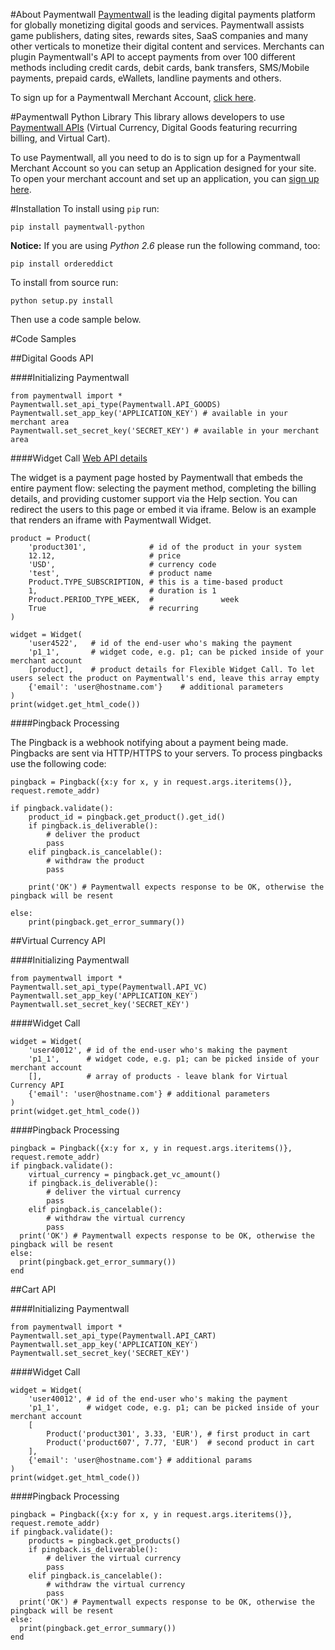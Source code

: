 #About Paymentwall
[Paymentwall](http://paymentwall.com/?source=gh-py) is the leading digital payments platform for globally monetizing digital goods and services. Paymentwall assists game publishers, dating sites, rewards sites, SaaS companies and many other verticals to monetize their digital content and services. 
Merchants can plugin Paymentwall's API to accept payments from over 100 different methods including credit cards, debit cards, bank transfers, SMS/Mobile payments, prepaid cards, eWallets, landline payments and others. 

To sign up for a Paymentwall Merchant Account, [click here](http://paymentwall.com/signup/merchant?source=gh-py).

#Paymentwall Python Library
This library allows developers to use [Paymentwall APIs](http://paymentwall.com/en/documentation/API-Documentation/722?source=gh-py) (Virtual Currency, Digital Goods featuring recurring billing, and Virtual Cart).

To use Paymentwall, all you need to do is to sign up for a Paymentwall Merchant Account so you can setup an Application designed for your site.
To open your merchant account and set up an application, you can [sign up here](http://paymentwall.com/signup/merchant?source=gh-py).

#Installation
To install using <code>pip</code> run:

  <code>pip install paymentwall-python</code>

<b>Notice:</b> If you are using <em>Python 2.6</em> please run the following command, too:

  <code>pip install ordereddict</code>

To install from source run:

  <code>python setup.py install</code>

Then use a code sample below.

#Code Samples

##Digital Goods API

####Initializing Paymentwall
<pre><code>from paymentwall import *
Paymentwall.set_api_type(Paymentwall.API_GOODS)
Paymentwall.set_app_key('APPLICATION_KEY') # available in your merchant area
Paymentwall.set_secret_key('SECRET_KEY') # available in your merchant area
</code></pre>

####Widget Call
[Web API details](http://www.paymentwall.com/en/documentation/Digital-Goods-API/710#paymentwall_widget_call_flexible_widget_call)

The widget is a payment page hosted by Paymentwall that embeds the entire payment flow: selecting the payment method, completing the billing details, and providing customer support via the Help section. You can redirect the users to this page or embed it via iframe. Below is an example that renders an iframe with Paymentwall Widget.

<pre><code>product = Product(
    'product301',              # id of the product in your system 
    12.12,                     # price
    'USD',                     # currency code
    'test',                    # product name
    Product.TYPE_SUBSCRIPTION, # this is a time-based product
    1,                         # duration is 1
    Product.PERIOD_TYPE_WEEK,  #               week
    True                       # recurring
)

widget = Widget(
    'user4522',   # id of the end-user who's making the payment
    'p1_1',       # widget code, e.g. p1; can be picked inside of your merchant account
    [product],    # product details for Flexible Widget Call. To let users select the product on Paymentwall's end, leave this array empty
    {'email': 'user@hostname.com'}    # additional parameters
)
print(widget.get_html_code())
</code></pre>

####Pingback Processing

The Pingback is a webhook notifying about a payment being made. Pingbacks are sent via HTTP/HTTPS to your servers. To process pingbacks use the following code:
<pre><code>pingback = Pingback({x:y for x, y in request.args.iteritems()}, request.remote_addr)

if pingback.validate():
    product_id = pingback.get_product().get_id()
    if pingback.is_deliverable():
        # deliver the product
        pass
    elif pingback.is_cancelable():
        # withdraw the product
        pass

    print('OK') # Paymentwall expects response to be OK, otherwise the pingback will be resent

else:
    print(pingback.get_error_summary())</code></pre>

##Virtual Currency API

####Initializing Paymentwall
<pre><code>from paymentwall import *
Paymentwall.set_api_type(Paymentwall.API_VC)
Paymentwall.set_app_key('APPLICATION_KEY')
Paymentwall.set_secret_key('SECRET_KEY')
</code></pre>

####Widget Call
<pre><code>widget = Widget(
	'user40012', # id of the end-user who's making the payment
	'p1_1',      # widget code, e.g. p1; can be picked inside of your merchant account
	[],          # array of products - leave blank for Virtual Currency API
	{'email': 'user@hostname.com'} # additional parameters
)
print(widget.get_html_code())
</code></pre>

####Pingback Processing
<pre><code>pingback = Pingback({x:y for x, y in request.args.iteritems()}, request.remote_addr)
if pingback.validate():
    virtual_currency = pingback.get_vc_amount()
    if pingback.is_deliverable():
        # deliver the virtual currency
        pass
    elif pingback.is_cancelable():
        # withdraw the virtual currency
        pass 
  print('OK') # Paymentwall expects response to be OK, otherwise the pingback will be resent
else:
  print(pingback.get_error_summary())
end</code></pre>

##Cart API

####Initializing Paymentwall
<pre><code>from paymentwall import *
Paymentwall.set_api_type(Paymentwall.API_CART)
Paymentwall.set_app_key('APPLICATION_KEY')
Paymentwall.set_secret_key('SECRET_KEY')
</code></pre>

####Widget Call
<pre><code>widget = Widget(
	'user40012', # id of the end-user who's making the payment
	'p1_1',      # widget code, e.g. p1; can be picked inside of your merchant account
	[
		Product('product301', 3.33, 'EUR'), # first product in cart
		Product('product607', 7.77, 'EUR')  # second product in cart
	],
	{'email': 'user@hostname.com'} # additional params
)
print(widget.get_html_code())</code></pre>

####Pingback Processing
<pre><code>pingback = Pingback({x:y for x, y in request.args.iteritems()}, request.remote_addr)
if pingback.validate():
    products = pingback.get_products()
    if pingback.is_deliverable():
        # deliver the virtual currency
        pass
    elif pingback.is_cancelable():
        # withdraw the virtual currency
        pass 
  print('OK') # Paymentwall expects response to be OK, otherwise the pingback will be resent
else:
  print(pingback.get_error_summary())
end</code></pre>
